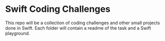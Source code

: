 # Swift Coding Challenges 

This repo will be a collection of coding challenges and other small projects done in Swift. Each folder will contain a readme of the task and a Swift playground.